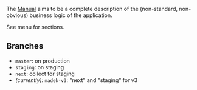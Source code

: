The [Manual](#) aims to be a complete description of the (non-standard, non-obvious)
business logic of the application.

See menu for sections.

## Branches

- `master`: on production
- `staging`: on staging
- `next`: collect for staging
- *(currently):* `madek-v3`: "next" and "staging" for v3
